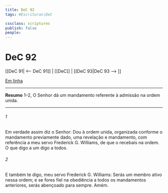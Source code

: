 ```yaml
---
title: DeC 92
tags: #Escrituras\DeC

cssclass: scriptures
publish: false
people:
---
```


# DeC 92
[[DeC 91| <-- DeC 91]] | [[DeC]] | [[DeC 93|DeC 93 --> ]]

[Em linha](https://churchofjesuschrist.org/study/scriptures/dc-testament/dc/92?lang=por)

---
__Resumo__
1–2, O Senhor dá um mandamento referente à admissão na ordem unida.

---
###### 1 
Em verdade assim diz o Senhor: Dou à ordem unida, organizada conforme o mandamento previamente dado, uma revelação e mandamento, com referência a meu servo Frederick G. Williams, de que o recebais na ordem. O que digo a um digo a todos.

###### 2 
E também te digo, meu servo Frederick G. Williams: Serás um membro ativo nessa ordem; e se fores fiel na obediência a todos os mandamentos anteriores, serás abençoado para sempre. Amém.


